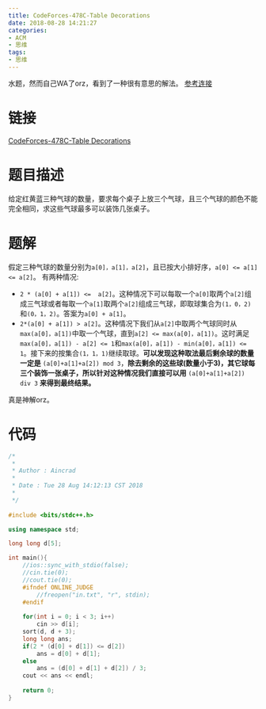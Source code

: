 ```yaml
---
title: CodeForces-478C-Table Decorations
date: 2018-08-28 14:21:27
categories:
- ACM
- 思维
tags:
- 思维
---
```

水题，然而自己WA了orz，看到了一种很有意思的解法。
[参考连接](http://codeforces.com/blog/entry/18619)
<!--more-->
# 链接
[CodeForces-478C-Table Decorations](http://codeforces.com/problemset/problem/478/C)
# 题目描述
给定红黄蓝三种气球的数量，要求每个桌子上放三个气球，且三个气球的颜色不能完全相同，求这些气球最多可以装饰几张桌子。
# 题解
假定三种气球的数量分别为``a[0]，a[1]，a[2]``，且已按大小排好序，``a[0] <= a[1] <= a[2]``。
有两种情况:
+ ``2 * (a[0] + a[1]) <=  a[2]``。这种情况下可以每取一个``a[0]``取两个``a[2]``组成三气球或者每取一个``a[1]``取两个``a[2]``组成三气球，即取球集合为``(1，0，2)``和``(0，1，2)``。答案为``a[0] + a[1]``。
+ ``2*(a[0] + a[1]) > a[2]``。这种情况下我们从``a[2]``中取两个气球同时从``max(a[0]，a[1])``中取一个气球，直到``a[2] <= max(a[0]，a[1])``。这时满足``max(a[0]，a[1]) - a[2] <= 1``和``max(a[0]，a[1]) - min(a[0]，a[1]) <= 1``。接下来的按集合``(1，1，1)``继续取球。**可以发现这种取法最后剩余球的数量一定是** ``(a[0]+a[1]+a[2]) mod 3``，**除去剩余的这些球(数量小于3)，其它球每三个装饰一张桌子，所以针对这种情况我们直接可以用** ``(a[0]+a[1]+a[2]) div 3`` **来得到最终结果。**

真是神解orz。
# 代码
```C++
/*
 *
 * Author : Aincrad
 *
 * Date : Tue 28 Aug 14:12:13 CST 2018
 *
 */
 
#include <bits/stdc++.h>

using namespace std;

long long d[5];

int main(){
    //ios::sync_with_stdio(false);
    //cin.tie(0);
    //cout.tie(0);
    #ifndef ONLINE_JUDGE
        //freopen("in.txt", "r", stdin);
    #endif
    
    for(int i = 0; i < 3; i++)
        cin >> d[i];
    sort(d, d + 3);
    long long ans;
    if(2 * (d[0] + d[1]) <= d[2])
        ans = d[0] + d[1];
    else 
        ans = (d[0] + d[1] + d[2]) / 3;
    cout << ans << endl;
    
    return 0;
}
```
